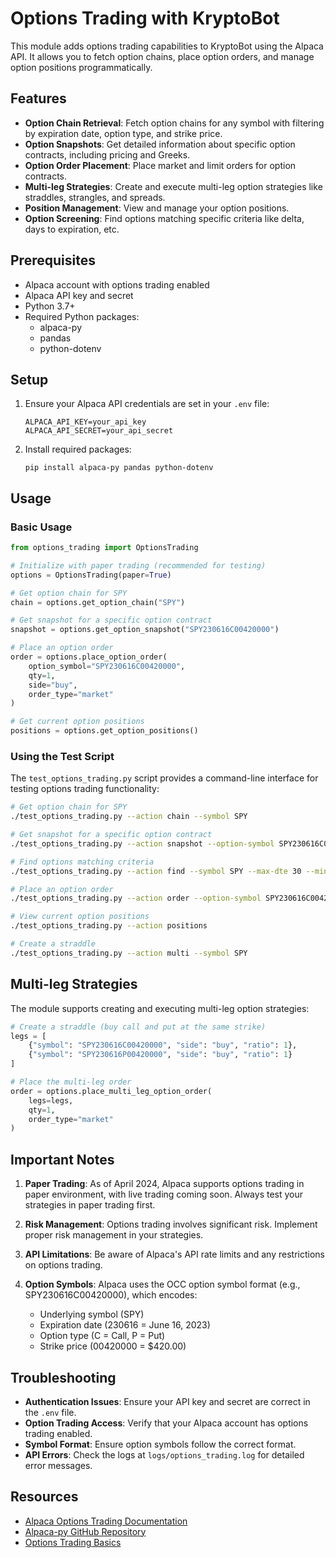 # Options Trading with KryptoBot

This module adds options trading capabilities to KryptoBot using the Alpaca API. It allows you to fetch option chains, place option orders, and manage option positions programmatically.

## Features

- **Option Chain Retrieval**: Fetch option chains for any symbol with filtering by expiration date, option type, and strike price.
- **Option Snapshots**: Get detailed information about specific option contracts, including pricing and Greeks.
- **Option Order Placement**: Place market and limit orders for option contracts.
- **Multi-leg Strategies**: Create and execute multi-leg option strategies like straddles, strangles, and spreads.
- **Position Management**: View and manage your option positions.
- **Option Screening**: Find options matching specific criteria like delta, days to expiration, etc.

## Prerequisites

- Alpaca account with options trading enabled
- Alpaca API key and secret
- Python 3.7+
- Required Python packages:
  - alpaca-py
  - pandas
  - python-dotenv

## Setup

1. Ensure your Alpaca API credentials are set in your `.env` file:
   ```
   ALPACA_API_KEY=your_api_key
   ALPACA_API_SECRET=your_api_secret
   ```

2. Install required packages:
   ```
   pip install alpaca-py pandas python-dotenv
   ```

## Usage

### Basic Usage

```python
from options_trading import OptionsTrading

# Initialize with paper trading (recommended for testing)
options = OptionsTrading(paper=True)

# Get option chain for SPY
chain = options.get_option_chain("SPY")

# Get snapshot for a specific option contract
snapshot = options.get_option_snapshot("SPY230616C00420000")

# Place an option order
order = options.place_option_order(
    option_symbol="SPY230616C00420000",
    qty=1,
    side="buy",
    order_type="market"
)

# Get current option positions
positions = options.get_option_positions()
```

### Using the Test Script

The `test_options_trading.py` script provides a command-line interface for testing options trading functionality:

```bash
# Get option chain for SPY
./test_options_trading.py --action chain --symbol SPY

# Get snapshot for a specific option contract
./test_options_trading.py --action snapshot --option-symbol SPY230616C00420000

# Find options matching criteria
./test_options_trading.py --action find --symbol SPY --max-dte 30 --min-delta 0.3 --max-delta 0.7

# Place an option order
./test_options_trading.py --action order --option-symbol SPY230616C00420000 --side buy --qty 1

# View current option positions
./test_options_trading.py --action positions

# Create a straddle
./test_options_trading.py --action multi --symbol SPY
```

## Multi-leg Strategies

The module supports creating and executing multi-leg option strategies:

```python
# Create a straddle (buy call and put at the same strike)
legs = [
    {"symbol": "SPY230616C00420000", "side": "buy", "ratio": 1},
    {"symbol": "SPY230616P00420000", "side": "buy", "ratio": 1}
]

# Place the multi-leg order
order = options.place_multi_leg_option_order(
    legs=legs,
    qty=1,
    order_type="market"
)
```

## Important Notes

1. **Paper Trading**: As of April 2024, Alpaca supports options trading in paper environment, with live trading coming soon. Always test your strategies in paper trading first.

2. **Risk Management**: Options trading involves significant risk. Implement proper risk management in your strategies.

3. **API Limitations**: Be aware of Alpaca's API rate limits and any restrictions on options trading.

4. **Option Symbols**: Alpaca uses the OCC option symbol format (e.g., SPY230616C00420000), which encodes:
   - Underlying symbol (SPY)
   - Expiration date (230616 = June 16, 2023)
   - Option type (C = Call, P = Put)
   - Strike price (00420000 = $420.00)

## Troubleshooting

- **Authentication Issues**: Ensure your API key and secret are correct in the `.env` file.
- **Option Trading Access**: Verify that your Alpaca account has options trading enabled.
- **Symbol Format**: Ensure option symbols follow the correct format.
- **API Errors**: Check the logs at `logs/options_trading.log` for detailed error messages.

## Resources

- [Alpaca Options Trading Documentation](https://alpaca.markets/docs/trading/options/)
- [Alpaca-py GitHub Repository](https://github.com/alpacahq/alpaca-py)
- [Options Trading Basics](https://www.investopedia.com/options-basics-tutorial-4583012) 